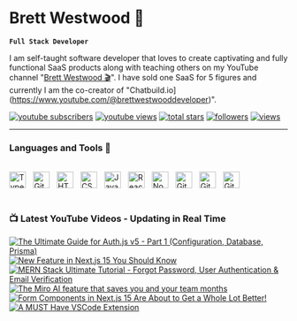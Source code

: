 # Brett Westwood 👋


**`Full Stack Developer`** 

I am self-taught software developer that loves to create captivating and fully functional SaaS products along with teaching others on my YouTube channel
"[Brett Westwood 🎬](https://www.youtube.com/@brettwestwooddeveloper)". I have sold one SaaS for 5 figures and currently I am the co-creator of "Chatbuild.io](https://www.youtube.com/@brettwestwooddeveloper)".



<p align=";left">
  <a href="https://www.youtube.com/@brettwestwooddeveloper?sub_confirmation=1">
    <img alt="youtube subscribers" title="Subscribe to my YouTube channel" src="https://freshidea.com/jonah/app/youtube-stats-badges/subscribers-badge.php"/></a>
  <a href="https://www.youtube.com/c/brettwestwooddeveloper">
    <img alt="youtube views" title="YouTube views" src="https://freshidea.com/jonah/app/youtube-stats-badges/view-count-badge.php"/></a> 
  <a href="https://github.com/bwestwood11?tab=repositories&sort=stargazers">
    <img alt="total stars" title="Total stars on GitHub" src="https://custom-icon-badges.demolab.com/github/stars/bwestwood11?color=55960c&style=for-the-badge&labelColor=488207&logo=star"/></a>
  <a href="https://github.com/bwestwood11?tab=followers">
    <img alt="followers" title="Follow me on Github" src="https://custom-icon-badges.demolab.com/github/followers/bwestwood11?color=236ad3&labelColor=1155ba&style=for-the-badge&logo=person-add&label=Follow&logoColor=white"/></a>
  <a href="https://github.com/bwestwood11/Simple-View-Counter">
    <img alt="views" title="GitHub profile views" src="https://freshidea.com/jonah/app/DenverCoder1-profile-views"/></a>
</p>

---

### Languages and Tools 🔨
<br />
<div>
  <img align="left" alt="TypeScript" width="30px" style="padding-right:10px;" src="https://cdn.jsdelivr.net/gh/devicons/devicon/icons/typescript/typescript-plain.svg" />
<img align="left" alt="Git" width="30px" style="padding-right:10px;" src="https://cdn.jsdelivr.net/gh/devicons/devicon/icons/git/git-original.svg" />
<img align="left" alt="HTML" width="30px" style="padding-right:10px;" src="https://cdn.jsdelivr.net/gh/devicons/devicon/icons/html5/html5-plain.svg" />
<img align="left" alt="CSS" width="30px" style="padding-right:10px;" src="https://cdn.jsdelivr.net/gh/devicons/devicon/icons/css3/css3-plain.svg" />
<img align="left" alt="JavaScript" width="30px" style="padding-right:10px;" src="https://cdn.jsdelivr.net/gh/devicons/devicon/icons/javascript/javascript-plain.svg" />
<img align="left" alt="React" width="30px" style="padding-right:10px;" src="https://cdn.jsdelivr.net/gh/devicons/devicon/icons/react/react-original.svg" />
<img align="left" alt="NodeJS" width="30px" style="padding-right:10px;" src="https://cdn.jsdelivr.net/gh/devicons/devicon/icons/nodejs/nodejs-original.svg" />
<img align="left" alt="GitHub" width="30px" style="padding-right:10px;" src="https://cdn.jsdelivr.net/gh/devicons/devicon/icons/github/github-original.svg" />
<img align="left" alt="GitHub" width="30px" style="padding-right:10px;" src="https://cdn.jsdelivr.net/gh/devicons/devicon/icons/prisma/prisma-original.svg" />
<img align="left" alt="GitHub" width="30px" style="padding-right:10px;" src="https://cdn.jsdelivr.net/gh/devicons/devicon/icons/mongodb/mongodb-original.svg" />
</div>

<br /> 
<br /> 
<br /> 

### 📺 Latest YouTube Videos - Updating in Real Time


<!-- BEGIN YOUTUBE-CARDS -->
[![The Ultimate Guide for Auth.js v5 - Part 1 (Configuration, Database, Prisma)](https://ytcards.demolab.com/?id=Yb-4AswBEdM&title=The+Ultimate+Guide+for+Auth.js+v5+-+Part+1+%28Configuration%2C+Database%2C+Prisma%29&lang=en&timestamp=1733797535&background_color=%230d1117&title_color=%23ffffff&stats_color=%23dedede&max_title_lines=1&width=250&border_radius=5 "The Ultimate Guide for Auth.js v5 - Part 1 (Configuration, Database, Prisma)")](https://www.youtube.com/watch?v=Yb-4AswBEdM)
[![New Feature in Next.js 15 You Should Know](https://ytcards.demolab.com/?id=FjU8x_gdwTE&title=New+Feature+in+Next.js+15+You+Should+Know&lang=en&timestamp=1733686642&background_color=%230d1117&title_color=%23ffffff&stats_color=%23dedede&max_title_lines=1&width=250&border_radius=5 "New Feature in Next.js 15 You Should Know")](https://www.youtube.com/watch?v=FjU8x_gdwTE)
[![MERN Stack Ultimate Tutorial - Forgot Password, User Authentication & Email Verification](https://ytcards.demolab.com/?id=88tvVqeRwn0&title=MERN+Stack+Ultimate+Tutorial+-+Forgot+Password%2C+User+Authentication+%26+Email+Verification&lang=en&timestamp=1733193758&background_color=%230d1117&title_color=%23ffffff&stats_color=%23dedede&max_title_lines=1&width=250&border_radius=5 "MERN Stack Ultimate Tutorial - Forgot Password, User Authentication & Email Verification")](https://www.youtube.com/watch?v=88tvVqeRwn0)
[![The Miro AI feature that saves you and your team months](https://ytcards.demolab.com/?id=YjD8Wnkju9I&title=The+Miro+AI+feature+that+saves+you+and+your+team+months&lang=en&timestamp=1733187957&background_color=%230d1117&title_color=%23ffffff&stats_color=%23dedede&max_title_lines=1&width=250&border_radius=5 "The Miro AI feature that saves you and your team months")](https://www.youtube.com/watch?v=YjD8Wnkju9I)
[![Form Components in Next.js 15 Are About to Get a Whole Lot Better!](https://ytcards.demolab.com/?id=B3_fK7Kz8zw&title=Form+Components+in+Next.js+15+Are+About+to+Get+a+Whole+Lot+Better%21&lang=en&timestamp=1730267512&background_color=%230d1117&title_color=%23ffffff&stats_color=%23dedede&max_title_lines=1&width=250&border_radius=5 "Form Components in Next.js 15 Are About to Get a Whole Lot Better!")](https://www.youtube.com/watch?v=B3_fK7Kz8zw)
[![A MUST Have VSCode Extension](https://ytcards.demolab.com/?id=n-QjoPGgQPE&title=A+MUST+Have+VSCode+Extension&lang=en&timestamp=1729913915&background_color=%230d1117&title_color=%23ffffff&stats_color=%23dedede&max_title_lines=1&width=250&border_radius=5 "A MUST Have VSCode Extension")](https://www.youtube.com/watch?v=n-QjoPGgQPE)
<!-- END YOUTUBE-CARDS -->
